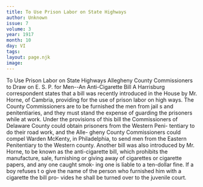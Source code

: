 ```yaml
---
title: To Use Prison Labor on State Highways
author: Unknown
issue: 7
volume: 3
year: 1917
month: 10
day: VI
tags:
layout: page.njk
image:
---
```

To Use Prison Labor on State Highways   Allegheny County Commissioners to Draw on E. S. P. for Men--An Anti-Cigarette Bill   A Harrisburg correspondent states that a bill was recently introduced in the House by Mr. Horne, of Cambria, providing for the use of prison labor on high ways. The County Commissioners are to be furnished the men from jail s and penitentiaries, and they must stand the expense of guarding the prisoners while at work. Under the provisions of this bill the Commissioners of Delaware County could obtain prisoners from the Western Peni- tentiary to do their road work, and the Alle- gheny County Commissioners could compel Warden McKenty, in Philadelphia, to send men from the Eastern Penitentiary to the Western county.   Another bill was also introduced by Mr. Horne, to be known as the anti-cigarette bill, which prohibits the manufacture, sale, furnishing or giving away of cigarettes or cigarette papers, and any one caught smok- ing one is liable to a ten-dollar fine. If a boy refuses t o give the name of the person who furnished him with a cigarette the bill pro- vides he shall be turned over to the juvenile court.   

